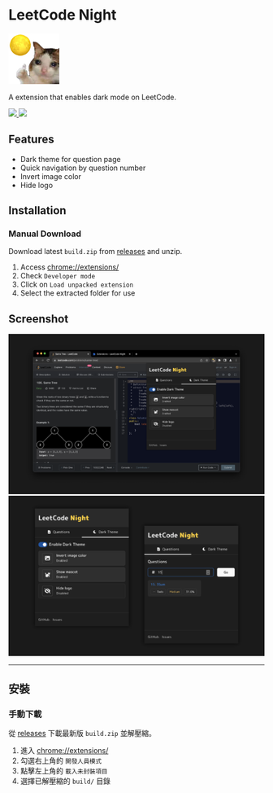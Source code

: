# LeetCode Night

<img src="src/assets/img/logo.png" width="100"/>

A extension that enables dark mode on LeetCode.

<a href="https://github.com/ngseke/leetcode-night/releases">
  <img src="https://img.shields.io/github/v/release/ngseke/leetcode-night?sort=semver" />
</a>

<a href="https://github.com/ngseke/leetcode-night/releases">
  <img src="https://img.shields.io/github/downloads/ngseke/leetcode-night/total?color=green" />
</a>

## Features

- Dark theme for question page
- Quick navigation by question number
- Invert image color
- Hide logo

## Installation

### Manual Download

Download latest `build.zip` from [releases](https://github.com/ngseke/leetcode-night/releases) and unzip.

1. Access [chrome://extensions/](chrome://extensions/)
2. Check `Developer mode`
3. Click on `Load unpacked extension`
4. Select the extracted folder  for use


## Screenshot

<img src="src/assets/img/screenshot1.png"  />
<img src="src/assets/img/screenshot2.png"  />

---

## 安裝

### 手動下載

從 [releases](https://github.com/ngseke/leetcode-night/releases) 下載最新版 `build.zip` 並解壓縮。

  1. 進入 [chrome://extensions/](chrome://extensions/)
  2. 勾選右上角的 `開發人員模式`
  3. 點擊左上角的 `載入未封裝項目`
  4. 選擇已解壓縮的 `build/` 目錄
